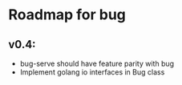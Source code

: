 # Roadmap for bug

## v0.4:
- bug-serve should have feature parity with bug
- Implement golang io interfaces in Bug class
